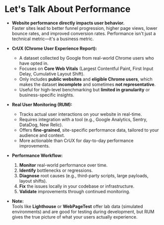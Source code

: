 # Let's Talk About Performance

- **Website performance directly impacts user behavior.**  
  Faster sites lead to better funnel progression, higher page views, lower bounce rates, and improved conversion rates. Performance isn't just a technical metric—it's a business metric.

- **CrUX (Chrome User Experience Report):**

  - A dataset collected by Google from real-world Chrome users who have opted in.
  - Focuses on **Core Web Vitals** (Largest Contentful Paint, First Input Delay, Cumulative Layout Shift).
  - Only includes **public websites** and **eligible Chrome users**, which makes the dataset **incomplete** and sometimes **not representative**.
  - Useful for high-level benchmarking but **limited in granularity** or business-specific insights.

- **Real User Monitoring (RUM):**

  - Tracks actual user interactions on your website in real-time.
  - Requires integration with a tool (e.g., Google Analytics, Sentry, DataDog, New Relic).
  - Offers **fine-grained**, site-specific performance data, tailored to your audience and context.
  - More actionable than CrUX for day-to-day performance improvements.

- **Performance Workflow:**

  1. **Monitor** real-world performance over time.
  2. **Identify** bottlenecks or regressions.
  3. **Diagnose** root causes (e.g., third-party scripts, large payloads, layout shifts).
  4. **Fix** the issues locally in your codebase or infrastructure.
  5. **Validate** improvements through continued monitoring.

- **Note:**  
  Tools like **Lighthouse** or **WebPageTest** offer lab data (simulated environments) and are good for testing during development, but RUM gives the true picture of what your users actually experience.
